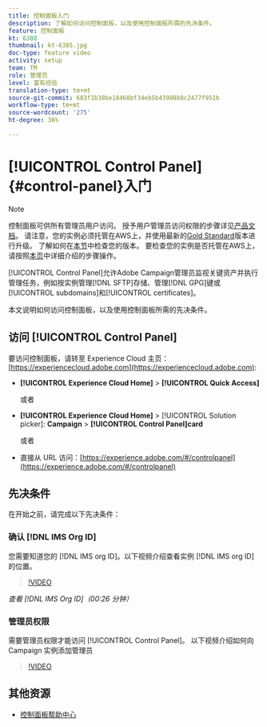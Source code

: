 ```yaml
---
title: 控制面板入门
description: 了解如何访问控制面板，以及使用控制面板所需的先决条件。
feature: 控制面板
kt: 6388
thumbnail: kt-6385.jpg
doc-type: feature video
activity: setup
team: TM
role: 管理员
level: 富有经验
translation-type: tm+mt
source-git-commit: 683f1b38be18468bf34eb5b43988b8c2477f951b
workflow-type: tm+mt
source-wordcount: '275'
ht-degree: 36%

---
```



# [!UICONTROL Control Panel] {#control-panel}入门

>[!NOTE]
>
>控制面板可供所有管理员用户访问。 授予用户管理员访问权限的步骤详见[产品文档](https://experienceleague.adobe.com/docs/control-panel/using/discover-control-panel/managing-permissions.html?lang=en#discover-control-panel)。
请注意，您的实例必须托管在AWS上，并使用最新的[Gold Standard](https://experienceleague.adobe.com/docs/campaign-classic/using/release-notes/gs-release/gs-overview.html)版本进行升级。 了解如何在[本节](https://experienceleague.adobe.com/docs/campaign-classic/using/getting-started/starting-with-adobe-campaign/launching-adobe-campaign.html?lang=en#getting-your-campaign-version)中检查您的版本。 要检查您的实例是否托管在AWS上，请按照[本页](https://experienceleague.adobe.com/docs/control-panel/using/faq.html)中详细介绍的步骤操作。

[!UICONTROL Control Panel]允许Adobe Campaign管理员监视关键资产并执行管理任务，例如按实例管理[!DNL SFTP]存储、管理[!DNL GPG]键或[!UICONTROL subdomains]和[!UICONTROL certificates]。

本文说明如何访问控制面板，以及使用控制面板所需的先决条件。

## 访问 [!UICONTROL Control Panel]

要访问控制面板，请转至 Experience Cloud 主页： [https://experiencecloud.adobe.com](https://experiencecloud.adobe.com):

* **[!UICONTROL Experience Cloud Home]** > **[!UICONTROL Quick Access]**

   或者
* **[!UICONTROL Experience Cloud Home]**  > [!UICONTROL Solution picker]: **Campaign** > **[!UICONTROL Control Panel]card**

   或者

* 直接从 URL 访问：[https://experience.adobe.com/#/controlpanel](https://experience.adobe.com/#/controlpanel)

## 先决条件

在开始之前，请完成以下先决条件：

### 确认 [!DNL IMS Org ID]

您需要知道您的 [!DNL IMS org ID]。以下视频介绍查看实例 [!DNL IMS org ID] 的位置。

>[!VIDEO](https://video.tv.adobe.com/v/27183?quality=12)

*查看 [!DNL IMS Org ID]（00:26 分钟）*

### 管理员权限

需要管理员权限才能访问 [!UICONTROL Control Panel]。
以下视频介绍如何向 Campaign 实例添加管理员

>[!VIDEO](https://video.tv.adobe.com/v/27147?quality=12)

## 其他资源

* [控制面板帮助中心](https://docs.adobe.com/content/help/zh-Hans/control-panel/using/control-panel-home.html)

